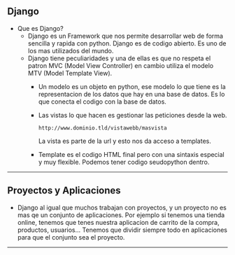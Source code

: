 ## Django

- Que es Django?
  - Django es un Framework que nos permite desarrollar web de forma sencilla y rapida con python. Django es de codigo abierto. Es uno de los mas utilizados del mundo. 
  - Django tiene peculiaridades y una de ellas es que no respeta el patron MVC (Model View Controller) en cambio utiliza el modelo MTV (Model Template View). 
    - Un modelo es un objeto en python, ese modelo lo que tiene es la representacion de los datos que hay en una base de datos. Es lo que conecta el codigo con la base de datos.
    - Las vistas lo que hacen es gestionar las peticiones desde la web. 
  
        ```http://www.dominio.tld/vistawebb/masvista```

        La vista es parte de la url y esto nos da acceso a templates. 

    - Template es el codigo HTML final pero con una sintaxis especial y muy flexible. Podemos tener codigo seudopython dentro. 

---
## Proyectos y Aplicaciones

- Django al igual que muchos trabajan con proyectos, y un proyecto no es mas qe un conjunto de aplicaciones. Por ejemplo si tenemos una tienda online, tenemos que tenes nuestra aplicacion de carrito de la compra, productos, usuarios... Tenemos que dividir siempre todo en aplicaciones para que el conjunto sea el proyecto.

---
